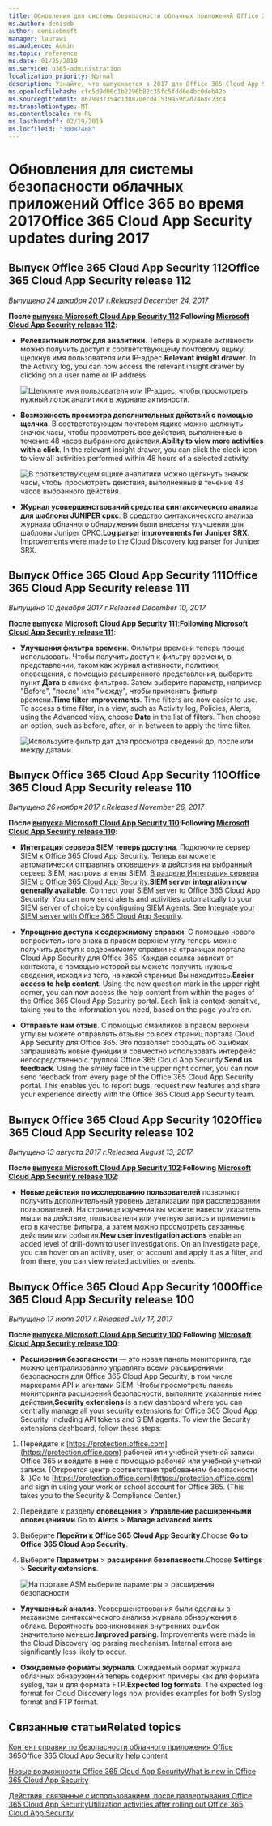 ```yaml
---
title: Обновления для системы безопасности облачных приложений Office 365 во время 2017
ms.author: deniseb
author: denisebmsft
manager: laurawi
ms.audience: Admin
ms.topic: reference
ms.date: 01/25/2019
ms.service: o365-administration
localization_priority: Normal
description: Узнайте, что выпускается в 2017 для Office 365 Cloud App Security
ms.openlocfilehash: cfc5d9d06c1b2296b82c35fc5fdd6e4bc0deb42b
ms.sourcegitcommit: 8679937354c1d8870ecd41519a59d2d7468c23c4
ms.translationtype: MT
ms.contentlocale: ru-RU
ms.lasthandoff: 02/19/2019
ms.locfileid: "30087408"
---
```

# <a name="office-365-cloud-app-security-updates-during-2017"></a><span data-ttu-id="0b4fb-103">Обновления для системы безопасности облачных приложений Office 365 во время 2017</span><span class="sxs-lookup"><span data-stu-id="0b4fb-103">Office 365 Cloud App Security updates during 2017</span></span>
    
## <a name="office-365-cloud-app-security-release-112"></a><span data-ttu-id="0b4fb-104">Выпуск Office 365 Cloud App Security 112</span><span class="sxs-lookup"><span data-stu-id="0b4fb-104">Office 365 Cloud App Security release 112</span></span>

<span data-ttu-id="0b4fb-105">*Выпущено 24 декабря 2017 г.*</span><span class="sxs-lookup"><span data-stu-id="0b4fb-105">*Released December 24, 2017*</span></span> 
  
<span data-ttu-id="0b4fb-106">**После [выпуска Microsoft Cloud App Security 112](https://docs.microsoft.com/cloud-app-security/release-notes#cloud-app-security-release-112)**:</span><span class="sxs-lookup"><span data-stu-id="0b4fb-106">**Following [Microsoft Cloud App Security release 112](https://docs.microsoft.com/cloud-app-security/release-notes#cloud-app-security-release-112)**:</span></span> 
  
- <span data-ttu-id="0b4fb-p101">**Релевантный лоток для аналитики**. Теперь в журнале активности можно получить доступ к соответствующему почтовому ящику, щелкнув имя пользователя или IP-адрес.</span><span class="sxs-lookup"><span data-stu-id="0b4fb-p101">**Relevant insight drawer**. In the Activity log, you can now access the relevant insight drawer by clicking on a user name or IP address.</span></span> 
    
    ![Щелкните имя пользователя или IP-адрес, чтобы просмотреть нужный лоток аналитики в журнале активности.](media/8e32b3fa-8c0c-4c5e-b248-fe7d7e1b516d.png)
  
- <span data-ttu-id="0b4fb-p102">**Возможность просмотра дополнительных действий с помощью щелчка**. В соответствующем почтовом ящике можно щелкнуть значок часы, чтобы просмотреть все действия, выполненные в течение 48 часов выбранного действия.</span><span class="sxs-lookup"><span data-stu-id="0b4fb-p102">**Ability to view more activities with a click**. In the relevant insight drawer, you can click the clock icon to view all activities performed within 48 hours of a selected activity.</span></span> 
    
    ![В соответствующем ящике аналитики можно щелкнуть значок часы, чтобы просмотреть действия, выполненные в течение 48 часов выбранного действия.](media/c6c96aa0-98e5-4205-8873-45f8d6fd0843.png)
  
- <span data-ttu-id="0b4fb-p103">**Журнал усовершенствований средства синтаксического анализа для шаблоны JUNIPER сркс**. В средство синтаксического анализа журнала облачного обнаружения были внесены улучшения для шаблоны Juniper СРКС.</span><span class="sxs-lookup"><span data-stu-id="0b4fb-p103">**Log parser improvements for Juniper SRX**. Improvements were made to the Cloud Discovery log parser for Juniper SRX.</span></span> 
    
## <a name="office-365-cloud-app-security-release-111"></a><span data-ttu-id="0b4fb-115">Выпуск Office 365 Cloud App Security 111</span><span class="sxs-lookup"><span data-stu-id="0b4fb-115">Office 365 Cloud App Security release 111</span></span>

<span data-ttu-id="0b4fb-116">*Выпущено 10 декабря 2017 г.*</span><span class="sxs-lookup"><span data-stu-id="0b4fb-116">*Released December 10, 2017*</span></span> 
  
<span data-ttu-id="0b4fb-117">**После [выпуска Microsoft Cloud App Security 111](https://docs.microsoft.com/cloud-app-security/release-notes#cloud-app-security-release-111)**:</span><span class="sxs-lookup"><span data-stu-id="0b4fb-117">**Following [Microsoft Cloud App Security release 111](https://docs.microsoft.com/cloud-app-security/release-notes#cloud-app-security-release-111)**:</span></span> 
  
- <span data-ttu-id="0b4fb-p104">**Улучшения фильтра времени**. Фильтры времени теперь проще использовать. Чтобы получить доступ к фильтру времени, в представлении, таком как журнал активности, политики, оповещения, с помощью расширенного представления, выберите пункт **Дата** в списке фильтров. Затем выберите параметр, например "Before", "после" или "между", чтобы применить фильтр времени.</span><span class="sxs-lookup"><span data-stu-id="0b4fb-p104">**Time filter improvements**. Time filters are now easier to use. To access a time filter, in a view, such as Activity log, Policies, Alerts, using the Advanced view, choose **Date** in the list of filters. Then choose an option, such as before, after, or in between to apply the time filter.</span></span> 
    
    ![Используйте фильтр дат для просмотра сведений до, после или между датами.](media/9dbb2a10-f68f-413b-8b4e-88911152cb92.png)
  
## <a name="office-365-cloud-app-security-release-110"></a><span data-ttu-id="0b4fb-123">Выпуск Office 365 Cloud App Security 110</span><span class="sxs-lookup"><span data-stu-id="0b4fb-123">Office 365 Cloud App Security release 110</span></span>

<span data-ttu-id="0b4fb-124">*Выпущено 26 ноября 2017 г.*</span><span class="sxs-lookup"><span data-stu-id="0b4fb-124">*Released November 26, 2017*</span></span> 
  
<span data-ttu-id="0b4fb-125">**После [выпуска Microsoft Cloud App Security 110](https://docs.microsoft.com/cloud-app-security/release-notes#cloud-app-security-release-110)**:</span><span class="sxs-lookup"><span data-stu-id="0b4fb-125">**Following [Microsoft Cloud App Security release 110](https://docs.microsoft.com/cloud-app-security/release-notes#cloud-app-security-release-110)**:</span></span> 
  
- <span data-ttu-id="0b4fb-p105">**Интеграция сервера SIEM теперь доступна**. Подключите сервер SIEM к Office 365 Cloud App Security. Теперь вы можете автоматически отправлять оповещения и действия на выбранный сервер SIEM, настроив агенты SIEM. [В разделе Интеграция сервера SIEM с Office 365 Cloud App Security](integrate-your-siem-server-with-office-365-cas.md).</span><span class="sxs-lookup"><span data-stu-id="0b4fb-p105">**SIEM server integration now generally available**. Connect your SIEM server to Office 365 Cloud App Security. You can now send alerts and activities automatically to your SIEM server of choice by configuring SIEM Agents. See [Integrate your SIEM server with Office 365 Cloud App Security](integrate-your-siem-server-with-office-365-cas.md).</span></span>
    
- <span data-ttu-id="0b4fb-p106">**Упрощение доступа к содержимому справки**. С помощью нового вопросительного знака в правом верхнем углу теперь можно получить доступ к содержимому справки на страницах портала Cloud App Security для Office 365. Каждая ссылка зависит от контекста, с помощью которой вы можете получить нужные сведения, исходя из того, на какой странице Вы находитесь.</span><span class="sxs-lookup"><span data-stu-id="0b4fb-p106">**Easier access to help content**. Using the new question mark in the upper right corner, you can now access the help content from within the pages of the Office 365 Cloud App Security portal. Each link is context-sensitive, taking you to the information you need, based on the page you're on.</span></span> 
    
- <span data-ttu-id="0b4fb-p107">**Отправьте нам отзыв**. С помощью смайликов в правом верхнем углу вы можете отправлять отзывы со всех страниц портала Cloud App Security для Office 365. Это позволяет сообщать об ошибках, запрашивать новые функции и совместно использовать интерфейс непосредственно с группой Office 365 Cloud App Security.</span><span class="sxs-lookup"><span data-stu-id="0b4fb-p107">**Send us feedback**. Using the smiley face in the upper right corner, you can now send feedback from every page of the Office 365 Cloud App Security portal. This enables you to report bugs, request new features and share your experience directly with the Office 365 Cloud App Security team.</span></span> 
    
## <a name="office-365-cloud-app-security-release-102"></a><span data-ttu-id="0b4fb-136">Выпуск Office 365 Cloud App Security 102</span><span class="sxs-lookup"><span data-stu-id="0b4fb-136">Office 365 Cloud App Security release 102</span></span>

<span data-ttu-id="0b4fb-137">*Выпущено 13 августа 2017 г.*</span><span class="sxs-lookup"><span data-stu-id="0b4fb-137">*Released August 13, 2017*</span></span> 
  
<span data-ttu-id="0b4fb-138">**После [выпуска Microsoft Cloud App Security 102](https://docs.microsoft.com/cloud-app-security/release-notes#cloud-app-security-release-102)**:</span><span class="sxs-lookup"><span data-stu-id="0b4fb-138">**Following [Microsoft Cloud App Security release 102](https://docs.microsoft.com/cloud-app-security/release-notes#cloud-app-security-release-102)**:</span></span> 
  
- <span data-ttu-id="0b4fb-p108">**Новые действия по исследованию пользователей** позволяют получить дополнительный уровень детализации при расследовании пользователей. На странице изучения вы можете навести указатель мыши на действие, пользователя или учетную запись и применить его в качестве фильтра, а затем можно просмотреть связанные действия или события.</span><span class="sxs-lookup"><span data-stu-id="0b4fb-p108">**New user investigation actions** enable an added level of drill-down to user investigations. On an Investigate page, you can hover on an activity, user, or account and apply it as a filter, and from there, you can view related activities or events.</span></span> 
    
## <a name="office-365-cloud-app-security-release-100"></a><span data-ttu-id="0b4fb-141">Выпуск Office 365 Cloud App Security 100</span><span class="sxs-lookup"><span data-stu-id="0b4fb-141">Office 365 Cloud App Security release 100</span></span>

<span data-ttu-id="0b4fb-142">*Выпущено 17 июля 2017 г.*</span><span class="sxs-lookup"><span data-stu-id="0b4fb-142">*Released July 17, 2017*</span></span> 
  
<span data-ttu-id="0b4fb-143">**После [выпуска Microsoft Cloud App Security 100](https://docs.microsoft.com/cloud-app-security/release-notes#cloud-app-security-release-100)**:</span><span class="sxs-lookup"><span data-stu-id="0b4fb-143">**Following [Microsoft Cloud App Security release 100](https://docs.microsoft.com/cloud-app-security/release-notes#cloud-app-security-release-100)**:</span></span> 
  
- <span data-ttu-id="0b4fb-p109">**Расширения безопасности** — это новая панель мониторинга, где можно централизованно управлять всеми расширениями безопасности для Office 365 Cloud App Security, в том числе маркерами API и агентами SIEM. Чтобы просмотреть панель мониторинга расширений безопасности, выполните указанные ниже действия.</span><span class="sxs-lookup"><span data-stu-id="0b4fb-p109">**Security extensions** is a new dashboard where you can centrally manage all your security extensions for Office 365 Cloud App Security, including API tokens and SIEM agents. To view the Security extensions dashboard, follow these steps:</span></span> 
    
1. <span data-ttu-id="0b4fb-p110">Перейдите к [https://protection.office.com](https://protection.office.com) рабочей или учебной учетной записи Office 365 и войдите в нее с помощью рабочей или учебной учетной записи. (Откроется центр соответствия требованиям безопасности &amp; .)</span><span class="sxs-lookup"><span data-stu-id="0b4fb-p110">Go to [https://protection.office.com](https://protection.office.com) and sign in using your work or school account for Office 365. (This takes you to the Security &amp; Compliance Center.)</span></span> 
    
2. <span data-ttu-id="0b4fb-148">Перейдите к разделу **оповещения** \> **Управление расширенными оповещениями**.</span><span class="sxs-lookup"><span data-stu-id="0b4fb-148">Go to **Alerts** \> **Manage advanced alerts**.</span></span>
    
3. <span data-ttu-id="0b4fb-149">Выберите **Перейти к Office 365 Cloud App Security**.</span><span class="sxs-lookup"><span data-stu-id="0b4fb-149">Choose **Go to Office 365 Cloud App Security**.</span></span>
  
4. <span data-ttu-id="0b4fb-150">Выберите **Параметры** \> **расширения безопасности**.</span><span class="sxs-lookup"><span data-stu-id="0b4fb-150">Choose **Settings** \> **Security extensions**.</span></span>
    
    ![На портале ASM выберите параметры \> расширения безопасности](media/f03d47a1-91ff-41b9-9baf-b514cffe41a8.png)
  
- <span data-ttu-id="0b4fb-p111">**Улучшенный анализ**. Усовершенствования были сделаны в механизме синтаксического анализа журнала обнаружения в облаке. Вероятность возникновения внутренних ошибок значительно меньше.</span><span class="sxs-lookup"><span data-stu-id="0b4fb-p111">**Improved parsing**. Improvements were made in the Cloud Discovery log parsing mechanism. Internal errors are significantly less likely to occur.</span></span> 
    
- <span data-ttu-id="0b4fb-p112">**Ожидаемые форматы журнала**. Ожидаемый формат журнала облачных обнаружений теперь содержит примеры как для формата syslog, так и для формата FTP.</span><span class="sxs-lookup"><span data-stu-id="0b4fb-p112">**Expected log formats**. The expected log format for Cloud Discovery logs now provides examples for both Syslog format and FTP format.</span></span> 
    
## <a name="related-topics"></a><span data-ttu-id="0b4fb-157">Связанные статьи</span><span class="sxs-lookup"><span data-stu-id="0b4fb-157">Related topics</span></span>

[<span data-ttu-id="0b4fb-158">Контент справки по безопасности облачного приложения Office 365</span><span class="sxs-lookup"><span data-stu-id="0b4fb-158">Office 365 Cloud App Security help content</span></span>](office-365-cas-help.md)

[<span data-ttu-id="0b4fb-159">Новые возможности Office 365 Cloud App Security</span><span class="sxs-lookup"><span data-stu-id="0b4fb-159">What is new in Office 365 Cloud App Security</span></span>](new-in-office-365-cas.md)
  
[<span data-ttu-id="0b4fb-160">Действия, связанные с использованием, после развертывания Office 365 Cloud App Security</span><span class="sxs-lookup"><span data-stu-id="0b4fb-160">Utilization activities after rolling out Office 365 Cloud App Security</span></span>](utilization-activities-for-ocas.md)

